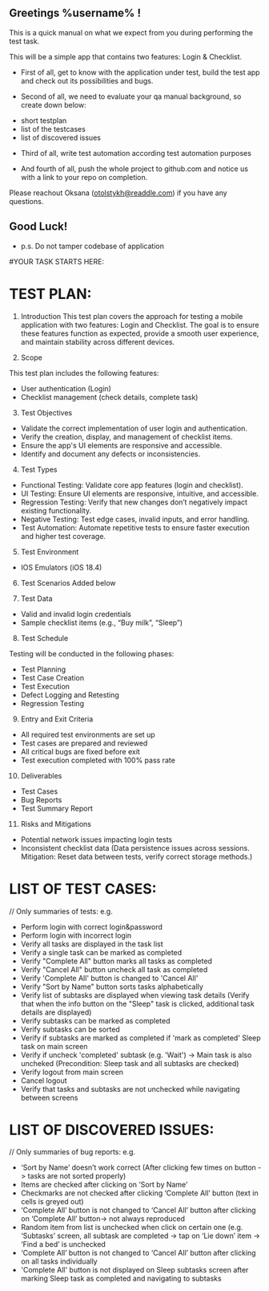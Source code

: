 ## Greetings %username% !

This is a quick manual on what we expect from you during performing the test task.

This will be a simple app that contains two features: Login & Checklist.

* First of all, get to know with the application under test, build the test app and check out its possibilities and bugs. 

* Second of all, we need to evaluate your qa manual background, so create down below:
 - short testplan 
 - list of the testcases
 - list of discovered issues
 
* Third of all, write test automation according test automation purposes  

* And fourth of all, push the whole project to github.com and notice us with a link to your repo on completion. 

Please reachout Oksana (otolstykh@readdle.com) if you have any questions.

## Good Luck!
* p.s. Do not tamper codebase of application

#YOUR TASK STARTS HERE: 


# TEST PLAN: 

1. Introduction
This test plan covers the approach for testing a mobile application with two features: Login and Checklist. The goal is to ensure these features function as expected, provide a smooth user experience, and maintain stability across different devices.

2. Scope

This test plan includes the following features:

- User authentication (Login)
- Checklist management (check details, complete task)

3. Test Objectives

- Validate the correct implementation of user login and authentication.
- Verify the creation, display, and management of checklist items.
- Ensure the app's UI elements are responsive and accessible.
- Identify and document any defects or inconsistencies.

4. Test Types
- Functional Testing: Validate core app features (login and checklist).
- UI Testing: Ensure UI elements are responsive, intuitive, and accessible.
- Regression Testing: Verify that new changes don’t negatively impact existing functionality.
- Negative Testing: Test edge cases, invalid inputs, and error handling.
- Test Automation: Automate repetitive tests to ensure faster execution and higher test coverage.

5. Test Environment
- IOS Emulators (iOS 18.4)

6. Test Scenarios
Added below

7. Test Data
- Valid and invalid login credentials
- Sample checklist items (e.g., “Buy milk”, “Sleep”)

8. Test Schedule

Testing will be conducted in the following phases:
- Test Planning
- Test Case Creation
- Test Execution
- Defect Logging and Retesting
- Regression Testing

9. Entry and Exit Criteria
- All required test environments are set up
- Test cases are prepared and reviewed
- All critical bugs are fixed before exit
- Test execution completed with 100% pass rate

10. Deliverables
- Test Cases
- Bug Reports
- Test Summary Report

11. Risks and Mitigations
- Potential network issues impacting login tests
- Inconsistent checklist data (Data persistence issues across sessions. Mitigation: Reset data between tests, verify correct storage methods.)




# LIST OF TEST CASES: 
// Only summaries of tests: e.g. 
- Perform login with correct login&password
- Perform login with incorrect login
- Verify all tasks are displayed in the task list
- Verify a single task can be marked as completed
- Verify "Complete All" button marks all tasks as completed
- Verify "Cancel All" button uncheck all task as completed
- Verify 'Complete All' button is changed to 'Cancel All'
- Verify "Sort by Name" button sorts tasks alphabetically
- Verify list of subtasks are displayed when viewing task details (Verify that when the info button on the "Sleep" task is clicked, additional task details are displayed)
- Verify subtasks can be marked as completed
- Verify subtasks can be sorted
- Verify if subtasks are marked as completed if 'mark as completed' Sleep task on main screen
- Verify if uncheck 'completed' subtask (e.g. 'Wait') -> Main task is also uncheked (Precondition: Sleep task and all subtasks are checked) 
- Verify logout from main screen 
- Cancel logout 
- Verify that tasks and subtasks are not unchecked while navigating between screens


# LIST OF DISCOVERED ISSUES:
// Only summaries of bug reports: e.g.
-  ‘Sort by Name’ doesn’t work correct (After clicking few times on button -> tasks are not sorted properly)
-  Items are checked after clicking on ‘Sort by Name’
-  Checkmarks are not checked after clicking ‘Complete All’ button (text in cells is greyed out)
- ‘Complete All’ button is not changed to ‘Cancel All’ button  after clicking on ‘Complete All’ button-> not always reproduced
- Random item from list is unchecked when click on certain one (e.g. ‘Subtasks’ screen, all subtask are completed -> tap on ‘Lie down’ item -> ‘Find a bed’ is unchecked
- ‘Complete All’ button is not changed to ‘Cancel All’ button after clicking on all tasks individually
- 'Complete All' button is not displayed on Sleep subtasks screen after marking Sleep task as completed and navigating to subtasks
